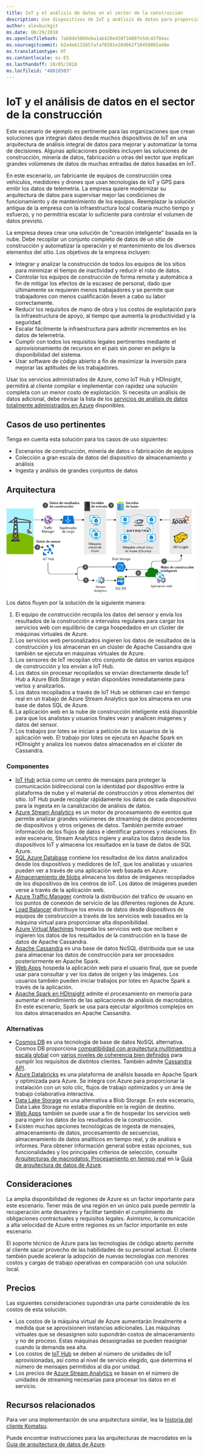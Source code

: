 ```yaml
---
title: IoT y el análisis de datos en el sector de la construcción
description: Use dispositivos de IoT y análisis de datos para proporcionar una administración y un funcionamiento integral de proyectos de construcción.
author: alexbuckgit
ms.date: 08/29/2018
ms.openlocfilehash: 7ab0de50b0eba1ab420e450f3408fe5dc45f04ac
ms.sourcegitcommit: b2a4eb132857afa70201e28d662f18458865a48e
ms.translationtype: HT
ms.contentlocale: es-ES
ms.lasthandoff: 10/05/2018
ms.locfileid: "48818503"
---
```

# <a name="iot-and-data-analytics-in-the-construction-industry"></a>IoT y el análisis de datos en el sector de la construcción

Este escenario de ejemplo es pertinente para las organizaciones que crean soluciones que integran datos desde muchos dispositivos de IoT en una arquitectura de análisis integral de datos para mejorar y automatizar la toma de decisiones. Algunas aplicaciones posibles incluyen las soluciones de construcción, minería de datos, fabricación u otras del sector que implican grandes volúmenes de datos de muchas entradas de datos basadas en IoT.

En este escenario, un fabricante de equipos de construcción crea vehículos, medidores y drones que usan tecnologías de IoT y GPS para emitir los datos de telemetría. La empresa quiere modernizar su arquitectura de datos para supervisar mejor las condiciones de funcionamiento y de mantenimiento de los equipos. Reemplazar la solución antigua de la empresa con la infraestructura local costaría mucho tiempo y esfuerzo, y no permitiría escalar lo suficiente para controlar el volumen de datos previsto.

La empresa desea crear una solución de "creación inteligente" basada en la nube. Debe recopilar un conjunto completo de datos de un sitio de construcción y automatizar la operación y el mantenimiento de los diversos elementos del sitio. Los objetivos de la empresa incluyen:

* Integrar y analizar la construcción de todos los equipos de los sitios para minimizar el tiempo de inactividad y reducir el robo de datos.
* Controlar los equipos de construcción de forma remota y automática a fin de mitigar los efectos de la escasez de personal, dado que últimamente se requieren menos trabajadores y se permite que trabajadores con menos cualificación lleven a cabo su labor correctamente.
* Reducir los requisitos de mano de obra y los costos de explotación para la infraestructura de apoyo, al tiempo que aumenta la productividad y la seguridad.
* Escalar fácilmente la infraestructura para admitir incrementos en los datos de telemetría.
* Cumplir con todos los requisitos legales pertinentes mediante el aprovisionamiento de recursos en el país sin poner en peligro la disponibilidad del sistema.
* Usar software de código abierto a fin de maximizar la inversión para mejorar las aptitudes de los trabajadores.

Usar los servicios administrados de Azure, como IoT Hub y HDInsight, permitirá al cliente compilar e implementar con rapidez una solución completa con un menor costo de explotación. Si necesita un análisis de datos adicional, debe revisar la lista de los [servicios de análisis de datos totalmente administrados en Azure][product-category] disponibles.

## <a name="relevant-use-cases"></a>Casos de uso pertinentes

Tenga en cuenta esta solución para los casos de uso siguientes:

* Escenarios de construcción, minería de datos o fabricación de equipos
* Colección a gran escala de datos del dispositivo de almacenamiento y análisis
* Ingesta y análisis de grandes conjuntos de datos

## <a name="architecture"></a>Arquitectura

![Arquitectura para el análisis de datos e IoT en el sector de la construcción][architecture]

Los datos fluyen por la solución de la siguiente manera:

1. El equipo de construcción recopila los datos del sensor y envía los resultados de la construcción a intervalos regulares para cargar los servicios web con equilibrio de carga hospedados en un clúster de máquinas virtuales de Azure.
2. Los servicios web personalizados ingieren los datos de resultados de la construcción y los almacenan en un clúster de Apache Cassandra que también se ejecuta en máquinas virtuales de Azure.
3. Los sensores de IoT recopilan otro conjunto de datos en varios equipos de construcción y los envían a IoT Hub.
4. Los datos sin procesar recopilados se envían directamente desde IoT Hub a Azure Blob Storage y están disponibles inmediatamente para verlos y analizarlos.
5. Los datos recopilados a través de IoT Hub se obtienen casi en tiempo real en un trabajo de Azure Stream Analytics que los almacena en una base de datos SQL de Azure.
6. La aplicación web en la nube de construcción inteligente está disponible para que los analistas y usuarios finales vean y analicen imágenes y datos del sensor. 
7. Los trabajos por lotes se inician a petición de los usuarios de la aplicación web. El trabajo por lotes se ejecuta en Apache Spark en HDInsight y analiza los nuevos datos almacenados en el clúster de Cassandra. 

### <a name="components"></a>Componentes

* [IoT Hub](/azure/iot-hub/about-iot-hub) actúa como un centro de mensajes para proteger la comunicación bidireccional con la identidad por dispositivo entre la plataforma de nube y el material de construcción y otros elementos del sitio. IoT Hub puede recopilar rápidamente los datos de cada dispositivo para la ingesta en la canalización de análisis de datos. 
* [Azure Stream Analytics](/azure/stream-analytics/stream-analytics-introduction) es un motor de procesamiento de eventos que permite analizar grandes volúmenes de streaming de datos procedentes de dispositivos y otros orígenes de datos. También permite extraer información de los flujos de datos e identificar patrones y relaciones. En este escenario, Stream Analytics ingiere y analiza los datos desde los dispositivos IoT y almacena los resultados en la base de datos de SQL Azure. 
* [SQL Azure Database](/azure/sql-database/sql-database-technical-overview) contiene los resultados de los datos analizados desde los dispositivos y medidores de IoT, que los analistas y usuarios pueden ver a través de una aplicación web basada en Azure. 
* [Almacenamiento de blobs](/azure/storage/blobs/storage-blobs-introduction) almacena los datos de imágenes recopilados de los dispositivos de los centros de IoT. Los datos de imágenes pueden verse a través de la aplicación web.
* [Azure Traffic Manager](/azure/traffic-manager/traffic-manager-overview) controla la distribución del tráfico de usuario en los puntos de conexión de servicio de las diferentes regiones de Azure.
* [Load Balancer](/azure/load-balancer/load-balancer-overview) distribuye los envíos de datos desde dispositivos de equipos de construcción a través de los servicios web basados en la máquina virtual para proporcionar alta disponibilidad.
* [Azure Virtual Machines](/azure/virtual-machines) hospeda los servicios web que reciben e ingieren los datos de los resultados de la construcción en la base de datos de Apache Cassandra.
* [Apache Cassandra](https://cassandra.apache.org) es una base de datos NoSQL distribuida que se usa para almacenar los datos de construcción para ser procesados posteriormente en Apache Spark.
* [Web Apps](/azure/app-service/app-service-web-overview) hospeda la aplicación web para el usuario final, que se puede usar para consultar y ver los datos de origen y las imágenes. Los usuarios también pueden iniciar trabajos por lotes en Apache Spark a través de la aplicación.
* [Apache Spark en HDInsight](/azure/hdinsight/spark/apache-spark-overview) admite el procesamiento en memoria para aumentar el rendimiento de las aplicaciones de análisis de macrodatos. En este escenario, Spark se usa para ejecutar algoritmos complejos en los datos almacenados en Apache Cassandra.


### <a name="alternatives"></a>Alternativas

* [Cosmos DB](/azure/cosmos-db/introduction) es una tecnología de base de datos NoSQL alternativa. Cosmos DB proporciona [compatibilidad con arquitectura multimaestro a escala global](/azure/cosmos-db/multi-region-writers) con [varios niveles de coherencia bien definidos](/azure/cosmos-db/consistency-levels) para cumplir los requisitos de distintos clientes. También admite [Cassandra API](/azure/cosmos-db/cassandra-introduction). 
* [Azure Databricks](/azure/azure-databricks/what-is-azure-databricks) es una plataforma de análisis basada en Apache Spark y optimizada para Azure. Se integra con Azure para proporcionar la instalación con un solo clic, flujos de trabajo optimizados y un área de trabajo colaborativa interactiva.
* [Data Lake Storage](/azure/storage/data-lake-storage) es una alternativa a Blob Storage. En este escenario, Data Lake Storage no estaba disponible en la región de destino.
* [Web Apps](/azure/app-service) también se puede usar a fin de hospedar los servicios web para ingerir los datos de los resultados de la construcción.
* Existen muchas opciones tecnológicas de ingesta de mensajes, almacenamiento de datos, procesamiento de secuencias, almacenamiento de datos analíticos en tiempo real, y de análisis e informes. Para obtener información general sobre estas opciones, sus funcionalidades y los principales criterios de selección, consulte [Arquitecturas de macrodatos: Procesamiento en tiempo real](/azure/architecture/data-guide/technology-choices/real-time-ingestion) en la [Guía de arquitectura de datos de Azure](/azure/architecture/data-guide).

## <a name="considerations"></a>Consideraciones

La amplia disponibilidad de regiones de Azure es un factor importante para este escenario. Tener más de una región en un único país puede permitir la recuperación ante desastres y facilitar también el cumplimiento de obligaciones contractuales y requisitos legales. Asimismo, la comunicación a alta velocidad de Azure entre regiones es un factor importante en este escenario.

El soporte técnico de Azure para las tecnologías de código abierto permite al cliente sacar provecho de las habilidades de su personal actual. El cliente también puede acelerar la adopción de nuevas tecnologías con menores costos y cargas de trabajo operativas en comparación con una solución local. 

## <a name="pricing"></a>Precios

Las siguientes consideraciones supondrán una parte considerable de los costos de esta solución.

* Los costos de la máquina virtual de Azure aumentarán linealmente a medida que se aprovisionen instancias adicionales. Las máquinas virtuales que se desasignen solo supondrán costos de almacenamiento y no de proceso. Estas máquinas desasignadas se pueden reasignar cuando la demanda sea alta.
* Los costos de [IoT Hub](https://azure.microsoft.com/pricing/details/iot-hub) se deben al número de unidades de IoT aprovisionadas, así como al nivel de servicio elegido, que determina el número de mensajes permitidos al día por unidad. 
* Los precios de [Azure Stream Analytics](https://azure.microsoft.com/pricing/details/stream-analytics) se basan en el número de unidades de streaming necesarias para procesar los datos en el servicio.

## <a name="related-resources"></a>Recursos relacionados

Para ver una implementación de una arquitectura similar, lea la [historia del cliente Komatsu][customer-story].

Puede encontrar instrucciones para las arquitecturas de macrodatos en la [Guía de arquitectura de datos de Azure](/azure/architecture/data-guide).

<!-- links -->
[product-category]: https://azure.microsoft.com/product-categories/analytics/
[customer-site]: https://home.komatsu/en/
[customer-story]: https://customers.microsoft.com/story/komatsu-manufacturing-azure-iot-hub-japan
[architecture]: ./media/architecture-big-data-with-iot.png

